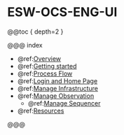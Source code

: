 # ESW-OCS-ENG-UI

@@toc { depth=2 }

@@@ index

- @ref:[Overview](./UI_overview.md)
- @ref:[Getting started](Getting-started.md)
- @ref:[Process Flow](UI_processflow.md)
- @ref:[Login and Home Page](./Login_HomePage.md)
- @ref:[Manage Infrastructure](ManageInfrastructure.md)
- @ref:[Manage Observation](ManageObservation.md)
    - @ref:[Manage Sequencer](ManageSequencer.md)
- @ref:[Resources](Resources.md)

@@@

